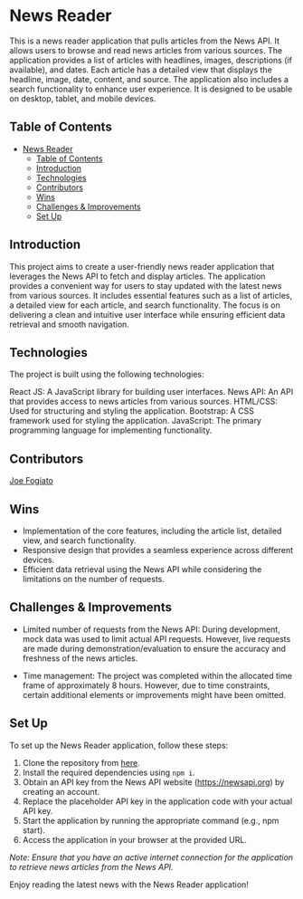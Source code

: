 # News Reader

This is a news reader application that pulls articles from the News API. It allows users to browse and read news articles from various sources. The application provides a list of articles with headlines, images, descriptions (if available), and dates. Each article has a detailed view that displays the headline, image, date, content, and source. The application also includes a search functionality to enhance user experience. It is designed to be usable on desktop, tablet, and mobile devices.

## Table of Contents
- [News Reader](#news-reader)
  - [Table of Contents](#table-of-contents)
  - [Introduction](#introduction)
  - [Technologies](#technologies)
  - [Contributors](#contributors)
  - [Wins](#wins)
  - [Challenges \& Improvements](#challenges--improvements)
  - [Set Up](#set-up)
  
## Introduction
This project aims to create a user-friendly news reader application that leverages the News API to fetch and display articles. The application provides a convenient way for users to stay updated with the latest news from various sources. It includes essential features such as a list of articles, a detailed view for each article, and search functionality. The focus is on delivering a clean and intuitive user interface while ensuring efficient data retrieval and smooth navigation.

## Technologies
The project is built using the following technologies:

React JS: A JavaScript library for building user interfaces.
News API: An API that provides access to news articles from various sources.
HTML/CSS: Used for structuring and styling the application.
Bootstrap: A CSS framework used for styling the application.
JavaScript: The primary programming language for implementing functionality.

## Contributors
[Joe Fogiato](https://github.com/jfogiato)

## Wins
- Implementation of the core features, including the article list, detailed view, and search functionality.
- Responsive design that provides a seamless experience across different devices.
- Efficient data retrieval using the News API while considering the limitations on the number of requests.

## Challenges & Improvements

- Limited number of requests from the News API: During development, mock data was used to limit actual API requests. However, live requests are made during demonstration/evaluation to ensure the accuracy and freshness of the news articles.

- Time management: The project was completed within the allocated time frame of approximately 8 hours. However, due to time constraints, certain additional elements or improvements might have been omitted.

## Set Up
To set up the News Reader application, follow these steps:

1. Clone the repository from [here](https://github.com/jfogiato/mod4-takehome-challenge).
2. Install the required dependencies using `npm i`.
3. Obtain an API key from the News API website (https://newsapi.org) by creating an account.
4. Replace the placeholder API key in the application code with your actual API key.
5. Start the application by running the appropriate command (e.g., npm start).
6. Access the application in your browser at the provided URL.
   
*Note: Ensure that you have an active internet connection for the application to retrieve news articles from the News API.*

Enjoy reading the latest news with the News Reader application!
